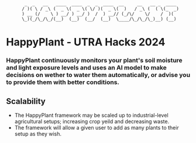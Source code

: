 ```
	   _  _   __   ____  ____  _  _  ____  __     __   __ _  ____ 
	  / )( \ / _\ (  _ \(  _ \( \/ )(  _ \(  )   / _\ (  ( \(_  _)
	  ) __ (/    \ ) __/ ) __/ )  /  ) __// (_/\/    \/    /  )(  
	  \_)(_/\_/\_/(__)  (__)  (__/  (__)  \____/\_/\_/\_)__) (__) 
```

# HappyPlant - UTRA Hacks 2024
### HappyPlant continuously monitors your plant's soil moisture and light exposure levels and uses an AI model to make decisions on wether to water them automatically, or advise you to provide them with better conditions.

## Scalability
- The HappyPlant framework may be scaled up to industrial-level agricultural setups; increasing crop yeild and decreasing waste.
- The framework will allow a given user to add as many plants to their setup as they wish.
